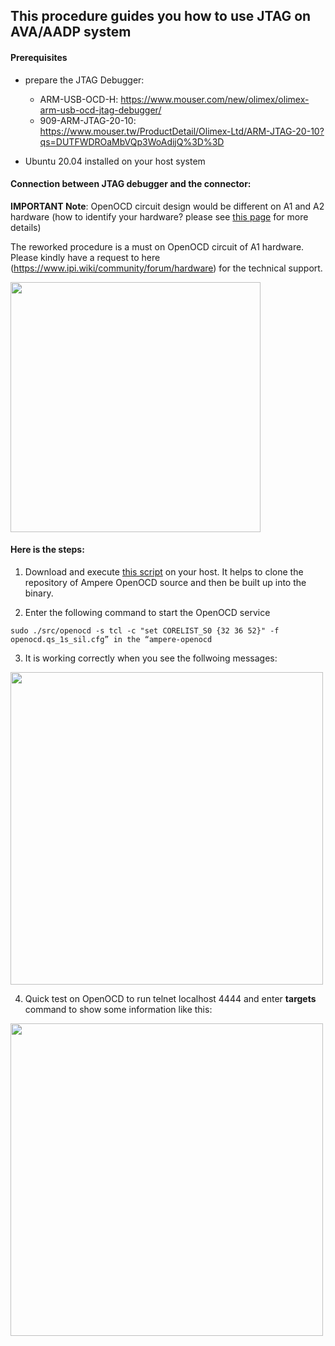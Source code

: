 ## This procedure guides you how to use JTAG on AVA/AADP system

#### Prerequisites
* prepare the JTAG Debugger:
   * ARM-USB-OCD-H: https://www.mouser.com/new/olimex/olimex-arm-usb-ocd-jtag-debugger/ 
   * 909-ARM-JTAG-20-10: https://www.mouser.tw/ProductDetail/Olimex-Ltd/ARM-JTAG-20-10?qs=DUTFWDROaMbVQp3WoAdijQ%3D%3D

* Ubuntu 20.04 installed on your host system

#### Connection between JTAG debugger and the connector:
**IMPORTANT Note**:
OpenOCD circuit design would be different on A1 and A2 hardware (how to identify your hardware? please see [this page](https://www.ipi.wiki/pages/comhpc-docs?page=firmware_A1vsA2.html) for more details)

The reworked procedure is a must on OpenOCD circuit of A1 hardware. Please kindly have a request to here (https://www.ipi.wiki/community/forum/hardware) for the technical support.


<img src="https://user-images.githubusercontent.com/48880474/194017397-78b1e935-e996-4237-b294-50a25608eace.png" width="400">

#### Here is the steps:

1. Download and execute [this script](https://hq0epm0west0us0storage.blob.core.windows.net/$web/public/COMHPC/AVA_AADP/JTAG/setup.sh) on your host. It helps to clone the repository of Ampere OpenOCD source and then be built up into the binary. 

2. Enter the following command to start the OpenOCD service

```
sudo ./src/openocd -s tcl -c "set CORELIST_S0 {32 36 52}" -f openocd.qs_1s_sil.cfg” in the “ampere-openocd
```

3. It is working correctly when you see the follwoing messages: 
<img src="https://user-images.githubusercontent.com/48880474/194020595-c46a29c6-76cf-4f60-9917-a5e231661abb.png" width="500">

 
4. Quick test on OpenOCD to run telnet localhost 4444 and enter **targets** command to show some information like this:
 
<img src="https://user-images.githubusercontent.com/48880474/194022293-38da324f-f00e-4a18-b158-2db05000bead.png" width="500">
